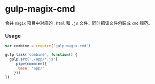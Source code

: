 # gulp-magix-cmd

合并 `magix` 项目中对应的 `.html` 和 `.js` 文件，同时把该文件包装成 `cmd` 规范。

### Usage

```js
var combine = require('gulp-magix-cmd')

gulp.task('combine', function() {
  gulp.src('./app/*.js')
    .pipe(combine({
      base: 'app/'
    }))
})
```
